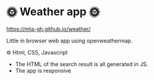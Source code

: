 # 🌞 Weather app 🌞

https://mta-gh.github.io/weather/



Little in browser web app using openweathermap.

⚙️ Html, CSS, Javascript

- The HTML of the search result is all generated in JS.
- The app is responsive
